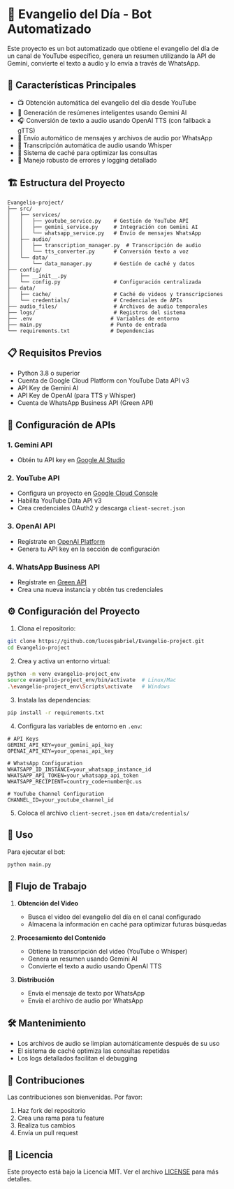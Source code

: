 # 🙏 Evangelio del Día - Bot Automatizado

Este proyecto es un bot automatizado que obtiene el evangelio del día de un canal de YouTube específico, genera un resumen utilizando la API de Gemini, convierte el texto a audio y lo envía a través de WhatsApp.

## 🌟 Características Principales

- 📺 Obtención automática del evangelio del día desde YouTube
- 🤖 Generación de resúmenes inteligentes usando Gemini AI
- 🎧 Conversión de texto a audio usando OpenAI TTS (con fallback a gTTS)
- 📱 Envío automático de mensajes y archivos de audio por WhatsApp
- 📝 Transcripción automática de audio usando Whisper
- 💾 Sistema de caché para optimizar las consultas
- 🔄 Manejo robusto de errores y logging detallado

## 🏗️ Estructura del Proyecto

```
Evangelio-project/
├── src/
│   ├── services/
│   │   ├── youtube_service.py    # Gestión de YouTube API
│   │   ├── gemini_service.py     # Integración con Gemini AI
│   │   └── whatsapp_service.py   # Envío de mensajes WhatsApp
│   ├── audio/
│   │   ├── transcription_manager.py  # Transcripción de audio
│   │   └── tts_converter.py      # Conversión texto a voz
│   └── data/
│       └── data_manager.py       # Gestión de caché y datos
├── config/
│   ├── __init__.py
│   └── config.py                 # Configuración centralizada
├── data/
│   ├── cache/                    # Caché de videos y transcripciones
│   └── credentials/              # Credenciales de APIs
├── audio_files/                  # Archivos de audio temporales
├── logs/                         # Registros del sistema
├── .env                         # Variables de entorno
├── main.py                      # Punto de entrada
└── requirements.txt             # Dependencias
```

## 📋 Requisitos Previos

- Python 3.8 o superior
- Cuenta de Google Cloud Platform con YouTube Data API v3
- API Key de Gemini AI
- API Key de OpenAI (para TTS y Whisper)
- Cuenta de WhatsApp Business API (Green API)

## 🔑 Configuración de APIs

### 1. Gemini API
- Obtén tu API key en [Google AI Studio](https://makersuite.google.com/app/apikey)

### 2. YouTube API
- Configura un proyecto en [Google Cloud Console](https://console.cloud.google.com/)
- Habilita YouTube Data API v3
- Crea credenciales OAuth2 y descarga `client-secret.json`

### 3. OpenAI API
- Regístrate en [OpenAI Platform](https://platform.openai.com/)
- Genera tu API key en la sección de configuración

### 4. WhatsApp Business API
- Regístrate en [Green API](https://green-api.com/)
- Crea una nueva instancia y obtén tus credenciales

## ⚙️ Configuración del Proyecto

1. Clona el repositorio:
```bash
git clone https://github.com/lucesgabriel/Evangelio-project.git
cd Evangelio-project
```

2. Crea y activa un entorno virtual:
```bash
python -m venv evangelio-project_env
source evangelio-project_env/bin/activate  # Linux/Mac
.\evangelio-project_env\Scripts\activate   # Windows
```

3. Instala las dependencias:
```bash
pip install -r requirements.txt
```

4. Configura las variables de entorno en `.env`:
```env
# API Keys
GEMINI_API_KEY=your_gemini_api_key
OPENAI_API_KEY=your_openai_api_key

# WhatsApp Configuration
WHATSAPP_ID_INSTANCE=your_whatsapp_instance_id
WHATSAPP_API_TOKEN=your_whatsapp_api_token
WHATSAPP_RECIPIENT=country_code+number@c.us

# YouTube Channel Configuration
CHANNEL_ID=your_youtube_channel_id
```

5. Coloca el archivo `client-secret.json` en `data/credentials/`

## 🚀 Uso

Para ejecutar el bot:

```bash
python main.py
```

## 🔄 Flujo de Trabajo

1. **Obtención del Video**
   - Busca el video del evangelio del día en el canal configurado
   - Almacena la información en caché para optimizar futuras búsquedas

2. **Procesamiento del Contenido**
   - Obtiene la transcripción del video (YouTube o Whisper)
   - Genera un resumen usando Gemini AI
   - Convierte el texto a audio usando OpenAI TTS

3. **Distribución**
   - Envía el mensaje de texto por WhatsApp
   - Envía el archivo de audio por WhatsApp

## 🛠️ Mantenimiento

- Los archivos de audio se limpian automáticamente después de su uso
- El sistema de caché optimiza las consultas repetidas
- Los logs detallados facilitan el debugging

## 🤝 Contribuciones

Las contribuciones son bienvenidas. Por favor:
1. Haz fork del repositorio
2. Crea una rama para tu feature
3. Realiza tus cambios
4. Envía un pull request

## 📝 Licencia

Este proyecto está bajo la Licencia MIT. Ver el archivo [LICENSE](LICENSE) para más detalles. 